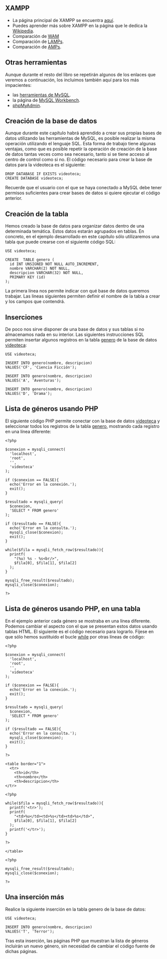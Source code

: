 XAMPP
-----

-   La página principal de XAMPP se encuentra [aquí](http://apachefriends.org/).
-   Puedes aprender más sobre XAMPP en la página que le dedica la [Wikipedia](http://en.wikipedia.org/wiki/XAMPP).
-   Comparación de [WAM](http://en.wikipedia.org/wiki/Comparison_of_WAMPs)
-   Comparación de [LAMPs](http://en.wikipedia.org/wiki/LAMP_(software_bundle)).
-   Comparación de [AMPs](http://en.wikipedia.org/wiki/List_of_AMP_Packages).

Otras herramientas
------------------

Aunque durante el resto del libro se repetirán algunos de los enlaces que veremos a continuación, los incluimos también aquí para los más impacientes:

-   las [herramientas de MySQL](http://dev.mysql.com/downloads/gui-tools/).
-   la página de [MySQL Workbench](http://dev.mysql.com/workbench/).
-   [phpMyAdmin](http://www.phpmyadmin.net/).

Creación de la base de datos
----------------------------

Aunque durante este capítulo habrá aprendido a crear sus propias bases de datos utilizando las herramientas de MySQL, es posible realizar la misma operación utilizando el lenguaje SQL. Esta forma de trabajo tiene algunas ventajas, como que es posible repetir la operación de creación de la base de datos tantas veces como sea necesario, tanto si se tiene acceso al centro de control como si no. El código necesario para crear la base de datos para la videoteca es el siguiente:

~~~~ {.sql}
DROP DATABASE IF EXISTS videoteca;
CREATE DATABASE videoteca;
~~~~

Recuerde que el usuario con el que se haya conectado a MySQL debe tener permisos suficientes para crear bases de datos si quiere ejecutar el código anterior.

Creación de la tabla
--------------------

Hemos creado la base de datos para organizar datos dentro de una determinada temática. Estos datos estarán agrupados en tablas. En concreto, en el ejemplo desarrollado en este capítulo sólo utilizaremos una tabla que puede crearse con el siguiente código SQL:

~~~~ {.sql}
USE videoteca;

CREATE  TABLE genero (
  id INT UNSIGNED NOT NULL AUTO_INCREMENT,
  nombre VARCHAR(2) NOT NULL,
  descripcion VARCHAR(32) NOT NULL,
  PRIMARY KEY (id)
);
~~~~

La primera línea nos permite indicar con qué base de datos queremos trabajar. Las lineas siguientes permiten definir el nombre de la tabla a crear y los campos que contendrá.

Inserciones
-----------

De poco nos sirve disponer de una base de datos y sus tablas si no almacenamos nada en su interior. Las siguientes instrucciones SQL permiten insertar algunos registros en la tabla <u>genero</u> de la base de datos <u>videoteca</u>:

~~~~ {.sql}
USE videoteca;

INSERT INTO genero(nombre, descripcion)
VALUES('CF', 'Ciencia Ficción');

INSERT INTO genero(nombre, descripcion)
VALUES('A', 'Aventuras');

INSERT INTO genero(nombre, descripcion)
VALUES('D', 'Drama');
~~~~

Lista de géneros usando PHP
---------------------------

El siguiente código PHP permite conectar con la base de datos <u>videoteca</u> y seleccionar todos los registros de la tabla <u>genero</u>, mostrando cada registro en una línea diferente:

~~~~ {.php}
<?php

$conexion = mysqli_connect(
  'localhost',
  'root',
  '',
  'videoteca'
);

if ($conexion == FALSE){
  echo('Error en la conexión.');
  exit();
}

$resultado = mysqli_query(
  $conexion,
  'SELECT * FROM genero'
);

if ($resultado == FALSE){
  echo('Error en la consulta.');
  mysqli_close($conexion);
  exit();
}

while($fila = mysqli_fetch_row($resultado)){
  printf(
    "(%u) %s - %s<br/>",
    $fila[0], $fila[1], $fila[2]
  );
}

mysqli_free_result($resultado);
mysqli_close($conexion);

?>
~~~~

Lista de géneros usando PHP, en una tabla
-----------------------------------------

En el ejemplo anterior cada género se mostraba en una línea diferente. Podemos cambiar el aspecto con el que se presentan estos datos usando tablas HTML. El siguiente es el código necesario para lograrlo. Fíjese en que sólo hemos sustituido el bucle <u>while</u> por otras líneas de código:

~~~~ {.php}
<?php

$conexion = mysqli_connect(
  'localhost',
  'root',
  '',
  'videoteca'
);

if ($conexion == FALSE){
  echo('Error en la conexión.');
  exit();
}

$resultado = mysqli_query(
  $conexion,
  'SELECT * FROM genero'
);

if ($resultado == FALSE){
  echo('Error en la consulta.');
  mysqli_close($conexion);
  exit();
}

?>

<table border="1">
  <tr>
    <th>id</th>
    <th>nombre</th>
    <th>descripcion</th>
</tr>

<?php

while($fila = mysqli_fetch_row($resultado)){
  printf('<tr>');
  printf(
    "<td>%u</td><td>%s</td><td>%s</td>",
    $fila[0], $fila[1], $fila[2]
  );
  printf('</tr>');
}

?>

</table>

<?php

mysqli_free_result($resultado);
mysqli_close($conexion);

?>
~~~~

Una inserción más
-----------------

Realice la siguiente inserción en la tabla genero de la base de datos:

~~~~ {.sql}
USE videoteca;

INSERT INTO genero(nombre, descripcion)
VALUES('T', 'Terror');
~~~~

Tras esta inserción, las páginas PHP que muestran la lista de géneros incluirán un nuevo género, sin necesidad de cambiar el código fuente de dichas páginas.
